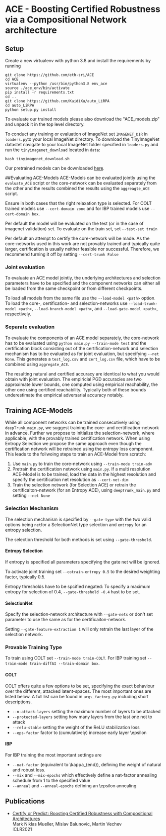 # ACE - Boosting Certified Robustness via a Compositional Network architecture

## Setup
Create a new virtualenv with python 3.8 and install the requirements by running
```
git clone https://github.com/eth-sri/ACE
cd ACE
virtualenv --python /usr/bin/python3.8 env_ace
source ./ace_env/bin/activate
pip install -r requirements.txt
cd ..
git clone https://github.com/KaidiXu/auto_LiRPA
cd auto_LiRPA
python setup.py install
```

To evaluate our trained models please also download the "ACE_models.zip" and unpack it in the top level directory.

To conduct any training or evaluation of ImageNet set `IMAGENET_DIR` in `loaders.py`to your local ImageNet directory.
To download the TinyImageNet datastet navigate to your local ImageNet folder specified in `loaders.py` and run the `tinyimagenet_download` located in `data`:
```
bash tinyimagenet_download.sh
```

Our pretrained models can be downloaded [here](https://files.sri.inf.ethz.ch/ace/trained_models.zip).

##Evaluating ACE-Models
ACE-Models can be evaluated jointly using the `evaluate_ACE` script or the core-network can be evaluated separately from the other and the results combined the results using  the `aggreagte_ACE` script.

Ensure in both cases that the right relaxation type is selected. For COLT trained models use `--cert-domain zono` and for IBP trained models use `--cert-domain box`.

Per default the model will be evaluated on the test (or in the case of imagenet validation) set. To evaluate on the train set, set `--test-set train`

Per default an attempt to certify the core-network will be made. 
As the core-networks used in this work are not provably trained and typically quite larger, certification is usually neither feasible nor successful.
Therefore, we recommend turning it off by setting `--cert-trunk False`

### Joint evaluation
To evaluate an ACE model jointly, the underlying architectures and selection parameters have to be specified and the component networks can either all be loaded from the same checkpoint or from different checkpoints.

To load all models from the same file use the `--load-model <path>` option. 
To load the core-, certification- and selection-networks use `--load-trunk-model <path>`, `--load-branch-model <path>`, and `--load-gate-model <path>`, respectively.

### Separate evaluation
To evaluate the components of an ACE model separately, the core-network has to be evaluated using `python main.py --train-mode test` and the certification block consisting out of the certification-network and selection mechanism has to be evaluated as for joint evaluation, but specifying `--net None`.
This generates a `test_log.csv` and `cert_log.csv` file, which have to be combined using `aggregate_ACE`.

The resulting natural and certified accuracy are identical to what you would obtain with joint evaluation.
The empiricial PGD accuracies are two approximate lower bounds, one computed using empirical reachability, the other one using certified reachability.
Typically both of these bounds underestimate the empirical adversarial accuracy notably.

## Training ACE-Models
While all component networks can be trained consecutively using `deepTrunk_main.py`, we suggest training the core- and certification-network in advance.
Further we propose to initialize the selection-network, where applicable, with the provably trained certification network.
When using Entropy Selection we propose the same approach even though the certification network will be retrained using the entropy loss component.
This leads to the follwoing steps to train an ACE-Model from scratch:
1. Use `main.py` to train the core-network using `--train-mode train-adv`
2. Pretrain the certification network using `main.py`. 
    If a multi resolution ACE-Model is to be trained, load the data in the highest resolution and specify the certification net resolution as `--cert-net-dim`
3. Train the selection network (for Selection ACE) or retrain the certificaiton-network (for an Entropy ACE), using `deepTrunk_main.py` and setting `--net None`
 
 ### Selection Mechanism
 The selection mechanism is specified by `--gate-type` with the two valid options being `net`for a SelectionNet type selection and `entropy` for an entropy selection.
 
 The selection threshold for both methods is set using `--gate-threshold`.
 
 #### Entropy Selection
 If entropy is specified all parameters specifying the gate net will be ignored.
 
 To activate joint training set `--cotrain-entropy 0.5` to the desired weighting factor, typically 0.5.
  
 Entropy thresholds have to be spcified negated: To specify a maximum entropy for selection of 0.4, `--gate-threshold -0.4` hast to be set.
 
 #### SelectionNet
 Specify the selection-network architecture with `--gate-nets` or don't set parameter to use the same as for the certificaiton-network.
 
 Setting `--gate-feature-extraction 1` will only retrain the last layer of the selection network.
 
 ### Provable Training Type
 To train using COLT set `--train-mode train-COLT`. 
 For IBP training set `--train-mode train-diffAI --train-domain box`.
 
 #### COLT
 COLT offers quite a few options to be set, specifying the exact behaviour over the different, attacked latent-spaces.
 The most important ones are listed below. A full list can be found in `args_factory.py` including short descriptions.
 * `--n-attack-layers` setting the maximum number of layers to be attacked
 * `--protected-layers` setting how many layers from the last one not to attack
 * `--relu-stable` setting the weight of the ReLU stabilization loss
 * `--eps-factor` factor to (cumulatively) increase early layer \epsilon 
 
 #### IBP
 For IBP training the most important settings are
 * `--nat-factor` (equivalent to \kappa_{end}), defining the weight of natural and robust loss.
 * `--mix` and `--mix-epochs` which effectively define a nat-factor annealing schedule from 1 to the specified value
 * `--anneal` and `--anneal-epochs` defining an \epsilon annealing

## Publications
* [Certify or Predict: Boosting Certified Robustness with Compositional Architectures](https://openreview.net/pdf?id=USCNapootw) \
  Mark Niklas Mueller, Mislav Balunovic, Martin Vechev\
  ICLR2021
  